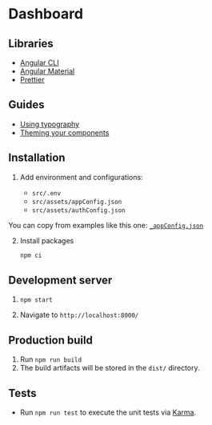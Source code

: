 # Dashboard

## Libraries

-   [Angular CLI](https://github.com/angular/angular-cli)
-   [Angular Material](https://material.angular.io/)
-   [Prettier](https://prettier.io/)

## Guides

-   [Using typography](https://material.angular.io/guide/typography)
-   [Theming your components](https://material.angular.io/guide/theming-your-components)

## Installation

1. Add environment and configurations:

    - `src/.env`
    - `src/assets/appConfig.json`
    - `src/assets/authConfig.json`

You can copy from examples like this one: [`_appConfig.json`](./src/assets/_appConfig.json)

2. Install packages
    ```sh
    npm ci
    ```

## Development server

1. `npm start`

1. Navigate to `http://localhost:8000/`

## Production build

1. Run `npm run build`
1. The build artifacts will be stored in the `dist/` directory.

## Tests

-   Run `npm run test` to execute the unit tests via [Karma](https://karma-runner.github.io).
